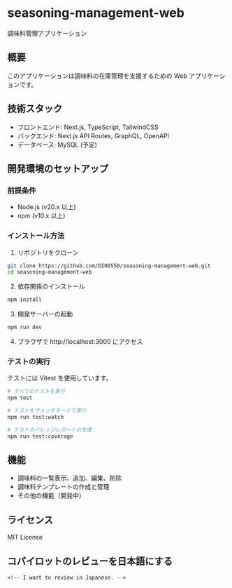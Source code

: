 # seasoning-management-web

調味料管理アプリケーション

## 概要

このアプリケーションは調味料の在庫管理を支援するための Web アプリケーションです。

## 技術スタック

- フロントエンド: Next.js, TypeScript, TailwindCSS
- バックエンド: Next.js API Routes, GraphQL, OpenAPI
- データベース: MySQL (予定)

## 開発環境のセットアップ

### 前提条件

- Node.js (v20.x 以上)
- npm (v10.x 以上)

### インストール方法

1. リポジトリをクローン

```bash
git clone https://github.com/DIO0550/seasoning-management-web.git
cd seasoning-management-web
```

2. 依存関係のインストール

```bash
npm install
```

3. 開発サーバーの起動

```bash
npm run dev
```

4. ブラウザで http://localhost:3000 にアクセス

### テストの実行

テストには Vitest を使用しています。

```bash
# すべてのテストを実行
npm test

# テストをウォッチモードで実行
npm run test:watch

# テストカバレッジレポートの生成
npm run test:coverage
```

## 機能

- 調味料の一覧表示、追加、編集、削除
- 調味料テンプレートの作成と管理
- その他の機能（開発中）

## ライセンス

MIT License

## コパイロットのレビューを日本語にする

```
<!-- I want to review in Japanese. -->
```
